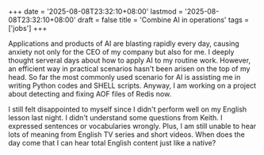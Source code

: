 +++
date = '2025-08-08T23:32:10+08:00'
lastmod = '2025-08-08T23:32:10+08:00'
draft = false
title = 'Combine AI in operations'
tags = ['jobs']
+++

Applications and products of AI are blasting rapidly every day, causing anxiety not only for the CEO of my company but also for me. I deeply thought serveral days about how to apply AI to my routine work. However, an efficient way in practical scenarios hasn't been arisen on the top of my head. So far the most commonly used scenario for AI is assisting me in writing Python codes and SHELL scripts. Anyway, I am working on a project about detecting and fixing AOF files of Redis now.

I still felt disappointed to myself since I didn't perform well on my English lesson last night. I didn't understand some questions from Keith. I expressed sentences or vocabularies wrongly. Plus, I am still unable to hear lots of meaning from English TV series and short videos. When does the day come that I can hear total English content just like a native? 